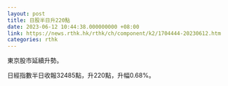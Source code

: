 ```yaml
---
layout: post
title: 日股半日升220點
date: 2023-06-12 10:44:38.000000000 +08:00
link: https://news.rthk.hk/rthk/ch/component/k2/1704444-20230612.htm
categories: rthk
---
```


東京股市延續升勢。

日經指數半日收報32485點，升220點，升幅0.68%。
